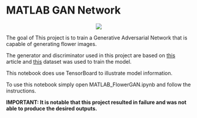 # MATLAB GAN Network

<p align="center">
  <img src="https://user-images.githubusercontent.com/107953645/220459381-5fceb711-08df-476d-8e2d-be5f8af5a3bb.png" />
</p>

The goal of This project is to train a Generative Adversarial Network that is capable of generating flower images.

The generator and discriminator used in this project are based on [this](https://www.mathworks.com/help/deeplearning/ug/train-generative-adversarial-network.html) article and [this](https://www.tensorflow.org/datasets/catalog/tf_flowers) dataset was used to train the model.

This notebook does use TensorBoard to illustrate model information.

To use this notebook simply open MATLAB_FlowerGAN.ipynb and follow the instructions.

**IMPORTANT:
It is notable that this project resulted in failure and was not able to produce the desired outputs.**
